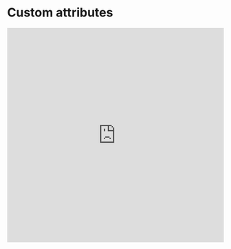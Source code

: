 # Custom attributes

<iframe width="100%" height="500" frameborder="0" src="https://embed.plnkr.co/N6JA5z?show=src/example.ts,preview"></iframe>

